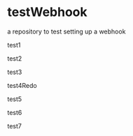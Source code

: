 # testWebhook
a repository to test setting up a webhook

test1

test2

test3

test4Redo

test5

test6

test7
